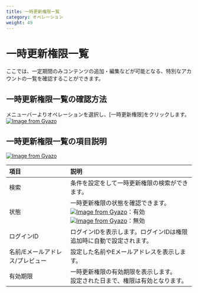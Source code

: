 ```yaml
---
title: 一時更新権限一覧
category: オペレーション
weight: 49
---
```


# 一時更新権限一覧
ここでは、一定期間のみコンテンツの追加・編集などが可能となる、特別なアカウントの一覧を確認することができます。

## 一時更新権限一覧の確認方法
メニューバーよりオペレーションを選択し、[一時更新権限]をクリックします。
[![Image from Gyazo](https://t.gyazo.com/teams/diverta/c13b4a9736c049632306ecdffd319be2.png)](https://diverta.gyazo.com/c13b4a9736c049632306ecdffd319be2)

## 一時更新権限一覧の項目説明
[![Image from Gyazo](https://t.gyazo.com/teams/diverta/4872d53204b66ca2c48953aaf1faa8a4.png)](https://diverta.gyazo.com/4872d53204b66ca2c48953aaf1faa8a4)

|項目   |説明  |
| :--- | :--- |
|検索|条件を設定をして一時更新権限の検索ができます。|
|状態|一時更新権限の状態を確認できます。<br>[![Image from Gyazo](https://t.gyazo.com/teams/diverta/58b1184619642c531213d0c188d6ae6d.png)](https://diverta.gyazo.com/58b1184619642c531213d0c188d6ae6d)：有効<br>[![Image from Gyazo](https://t.gyazo.com/teams/diverta/3f1f7404ede4bd4470d4db651a1e67b8.png)](https://diverta.gyazo.com/3f1f7404ede4bd4470d4db651a1e67b8)：無効|
|ログインID|ログインIDを表示します。ログインIDは権限追加時に自動で設定されます。|
|名前/Eメールアドレス/プレビュー|設定した名前やEメールアドレスを表示します。|
|有効期限|一時更新権限の有効期限を表示します。<br>設定された日まで、権限は有効となります。|
